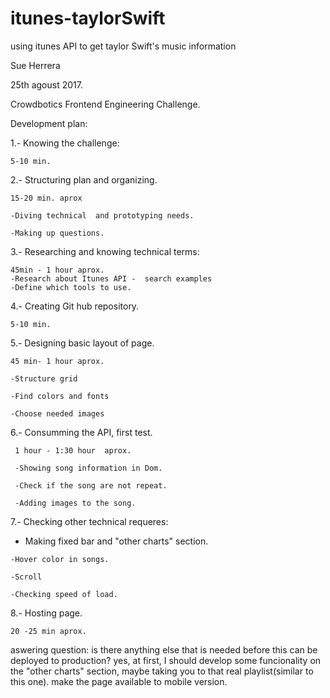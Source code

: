 # itunes-taylorSwift
using itunes API to get taylor Swift's music information

Sue Herrera

25th agoust 2017.

Crowdbotics Frontend Engineering Challenge.

Development plan:

1.- Knowing the challenge:

    5-10 min.
    

2.- Structuring plan and organizing.

    15-20 min. aprox
    
    -Diving technical  and prototyping needs.
    
    -Making up questions.


3.- Researching and knowing technical terms:

    45min - 1 hour aprox.
    -Research about Itunes API -  search examples
    -Define which tools to use.
    
    
4.- Creating Git hub repository.

    5-10 min.
    

   
5.- Designing basic layout of page.

    45 min- 1 hour aprox.
    
    -Structure grid
    
    -Find colors and fonts
    
    -Choose needed images
    

6.- Consumming the API, first test.

     1 hour - 1:30 hour  aprox. 
     
     -Showing song information in Dom.
     
     -Check if the song are not repeat.
     
     -Adding images to the song.
     

7.- Checking other technical requeres:

   - Making fixed bar and "other charts" section.
   
    -Hover color in songs.
    
    -Scroll
    
    -Checking speed of load.
    
    

8.- Hosting page.

    20 -25 min aprox.  

aswering question:
 is there anything else that is needed before this can be deployed to production?
 yes, at first, I should develop some funcionality on the "other charts" section, maybe taking you to that real playlist(similar to this one).
 make the page available to mobile version.
